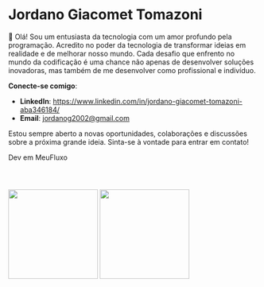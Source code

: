 # Jordano Giacomet Tomazoni

👋 Olá! Sou um entusiasta da tecnologia com um amor profundo pela programação. Acredito no poder da tecnologia de transformar ideias em realidade e de melhorar nosso mundo. Cada desafio que enfrento no mundo da codificação é uma chance não apenas de desenvolver soluções inovadoras, mas também de me desenvolver como profissional e indivíduo.

**Conecte-se comigo**:
- **LinkedIn**: https://www.linkedin.com/in/jordano-giacomet-tomazoni-aba346184/
- **Email**: jordanog2002@gmail.com

Estou sempre aberto a novas oportunidades, colaborações e discussões sobre a próxima grande ideia. Sinta-se à vontade para entrar em contato!

Dev em MeuFluxo

<!DOCTYPE html>
<html lang="en">
<head> 
</head>
<body>


<header>
    <link rel="stylesheet" href="https://cdn.jsdelivr.net/gh/devicons/devicon@v2.15.1/devicon.min.css">
</header>

 <img height="180em" src="https://github-readme-stats.vercel.app/api?username=jordanogiacomet&amp;show_icons=true&amp;theme=dark&amp;include_all_commits=true&amp;count_private=true" style="max-width: 100%;">
    
 <img height="180em" src="https://github-readme-stats.vercel.app/api/top-langs/?username=jordanogiacomet&amp;layout=compact&amp;langs_count=7&amp;theme=dark" style="max-width: 100%;">
 
 <i class="devicon-android-plain"></i>

</body>
</html>
